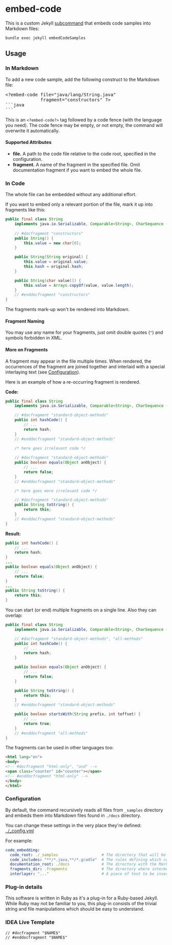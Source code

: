# embed-code

This is a custom Jekyll [subcommand](https://jekyllrb.com/docs/plugins/commands/) that embeds code samples into 
Markdown files:

```
bundle exec jekyll embedCodeSamples
```

## Usage

### In Markdown

To add a new code sample, add the following construct to the Markdown file:

<pre>
&lt;?embed-code file=&quot;java/lang/String.java&quot; 
             fragment=&quot;constructors&quot; ?&gt;
```java
```   
</pre>

This is an `<?embed-code?>` tag followed by a code fence (with the language you need). The code fence may be empty, 
or not empty, the command will overwrite it automatically. 

#### Supported Attributes

 * **file.** A path to the code file relative to the code root, specified in the configuration.
 * **fragment.** A name of the fragment in the specified file. Omit documentation fragment if you want to embed 
 the whole file.

### In Code

The whole file can be embedded without any additional effort.

If you want to embed only a relevant portion of the file, mark it up into fragments like this:

```java
public final class String
    implements java.io.Serializable, Comparable<String>, CharSequence {
    
    // #docfragment "constructors"
    public String() {
        this.value = new char[0];
    }

    public String(String original) {
        this.value = original.value;
        this.hash = original.hash;
    }

    public String(char value[]) {
        this.value = Arrays.copyOf(value, value.length);
    }
    // #enddocfragment "constructors"
}
```

The fragments mark-up won't be rendered into Markdown.

#### Fragment Naming

You may use any name for your fragments, just omit double quotes (`"`) and symbols forbidden in XML.

#### More on Fragments

A fragment may appear in the file multiple times. When rendered, the occurrences of the fragment are
joined together and interlaid with a special interlaying text (see [Configuration](#configuration)).

Here is an example of how a re-occurring fragment is rendered.

**Code:**
```java
public final class String
    implements java.io.Serializable, Comparable<String>, CharSequence {

    // #docfragment "standard-object-methods"
    public int hashCode() {
        // ...
        return hash;
    }
    // #enddocfragment "standard-object-methods"
    
    /* here goes irrelevant code */

    // #docfragment "standard-object-methods"
    public boolean equals(Object anObject) {
        // ...
        return false;
    }
    // #enddocfragment "standard-object-methods"

    /* here goes more irrelevant code */

    // #docfragment "standard-object-methods"
    public String toString() {
        return this;
    }
    // #enddocfragment "standard-object-methods"
}
```

**Result:**

```java
public int hashCode() {
    // ...
    return hash;
}
...
public boolean equals(Object anObject) {
    // ...
    return false;
}
...
public String toString() {
    return this;
}
```

You can start (or end) multiple fragments on a single line. Also they can overlap:

```java
public final class String
    implements java.io.Serializable, Comparable<String>, CharSequence {

    // #docfragment "standard-object-methods", "all-methods"
    public int hashCode() {
        // ...
        return hash;
    }

    public boolean equals(Object anObject) {
        // ...
        return false;
    }

    public String toString() {
        return this;
    }
    // #enddocfragment "standard-object-methods"

    public boolean startsWith(String prefix, int toffset) {
        // ...
        return true;
    }
    // #enddocfragment "all-methods"
}
``` 

The fragments can be used in other languages too:
```html
<html lang="en">
<body>
<!-- #docfragment "html-only", "asd" -->
<span class="counter" id="counter"></span>
<!-- #enddocfragment "html-only" -->
</body>
</html>
```

### Configuration

By default, the command recursively reads all files from `_samples` directory and embeds them into
Markdown files found in `./docs` directory.

You can change these settings in the very place they're defined: [../_config.yml]()

For example:
```yaml
code_embedding:
  code_root: ./_samples                   # The directory that will be recursively scanned for sample code files.
  code_includes: "**/*.java,**/*.gradle"  # The rules defining which code files to consider.
  documentation_root: ./docs              # The directory with the Markdown to be processed.
  fragments_dir: .fragments               # The directory where intermediary results of the plug-in are written.
  interlayer: "..."                       # A piece of text to be inserted between occurrences of the same fragment.
```


### Plug-in details

This software is written in Ruby as it's a plug-in for a Ruby-based Jekyll. While Ruby may not be familiar to you, 
this plug-in consists of the trivial string and file manipulations which should be easy to understand. 

### IDEA Live Template

```
// #docfragment "$NAME$"
// #enddocfragment "$NAME$"
```
